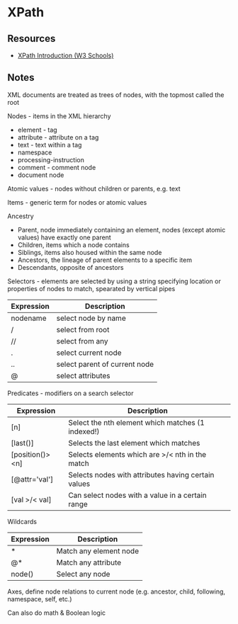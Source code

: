 # XPath

## Resources
- [XPath Introduction (W3 Schools)](https://www.w3schools.com/xml/xpath_intro.asp)

## Notes
XML documents are treated as trees of nodes, with the topmost called the root

Nodes - items in the XML hierarchy
  - element - tag
  - attribute - attribute on a tag
  - text - text within a tag
  - namespace
  - processing-instruction
  - comment - comment node
  - document node

Atomic values - nodes without children or parents, e.g. text

Items - generic term for nodes or atomic values

Ancestry
  - Parent, node immediately containing an element, nodes (except atomic values) have exactly one parent
  - Children, items which a node contains
  - Siblings, items also housed within the same node
  - Ancestors, the lineage of parent elements to a specific item
  - Descendants, opposite of ancestors

Selectors - elements are selected by using a string specifying location or properties of nodes to match, spearated by vertical pipes

Expression | Description
---------- | ---
nodename   | select node by name
/          | select from root
//         | select from any 
.          |select current node
..         | select parent of current node
@          | select attributes

Predicates - modifiers on a search selector

Expression | Description
---------- | ---
[n] | Select the nth element which matches (1 indexed!)
[last()] | Selects the last element which matches
[position()><n] | Selects elements which are >/< nth in the match
[@attr='val'] | Selects nodes with attributes having certain values
[val >/< val] | Can select nodes with a value in a certain range

Wildcards

Expression | Description
--- | ---
* | Match any element node
@* | Match any attribute
node() | Select any node

Axes, define node relations to current node (e.g. ancestor, child, following, namespace, self, etc.)

Can also do math & Boolean logic
